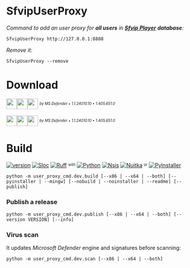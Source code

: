 # SfvipUserProxy
_Command to add an user proxy for **all users** in [**Sfvip Player**](https://github.com/K4L4Uz/SFVIP-Player/tree/master) **database**:_
```console
SfvipUserProxy http://127.0.0.1:8888
```
_Remove it:_
```console
SfvipUserProxy --remove
```

# Download
[<img src="https://custom-icon-badges.demolab.com/badge/SfvipUserProxy v0.4-informational?logo=download-cloud&logoSource=feather&logoColor=white&style=flat-square" height="28"><img src="https://img.shields.io/badge/x64-informational?logo=Windows10&logoColor=lightblue&style=flat-square" height="28"><img src="https://custom-icon-badges.demolab.com/badge/clean-brightgreen?logo=shield-check&logoColor=white&style=flat-square" height="28">](https://github.com/sebdelsol/sfvip-all/releases/download/SfvipUserProxy.0.4/Install.SfvipUserProxy.0.4.x64.exe)
<sup><sup>_by MS Defender • 1.1.24010.10 • 1.405.651.0_</sup></sup>

[<img src="https://custom-icon-badges.demolab.com/badge/SfvipUserProxy v0.4-informational?logo=download-cloud&logoSource=feather&logoColor=white&style=flat-square" height="28"><img src="https://img.shields.io/badge/x86-informational?logo=Windows10&logoColor=lightblue&style=flat-square" height="28"><img src="https://custom-icon-badges.demolab.com/badge/clean-brightgreen?logo=shield-check&logoColor=white&style=flat-square" height="28">](https://github.com/sebdelsol/sfvip-all/releases/download/SfvipUserProxy.0.4/Install.SfvipUserProxy.0.4.x86.exe)
<sup><sup>_by MS Defender • 1.1.24010.10 • 1.405.651.0_</sup></sup>

# Build
[![version](https://custom-icon-badges.demolab.com/badge/Build%200.4-informational?logo=github)](/user_proxy_cmd/cmd_build_config.py#L12)
[![Sloc](https://custom-icon-badges.demolab.com/badge/Sloc%20207-informational?logo=file-code)](https://api.codetabs.com/v1/loc/?github=sebdelsol/sfvip-all)
[![Ruff](https://custom-icon-badges.demolab.com/badge/Ruff-informational?logo=ruff-color)](https://github.com/astral-sh/ruff)
<sup><sub>with</sup></sub>
[![Python](https://custom-icon-badges.demolab.com/badge/Python%203.11.8-linen?logo=python-color)](https://www.python.org/downloads/release/python-3118/)
[![Nsis](https://custom-icon-badges.demolab.com/badge/Nsis%203.09-linen?logo=nsis-color)](https://nsis.sourceforge.io/Download)
[![Nuitka](https://custom-icon-badges.demolab.com/badge/Nuitka%202.1-linen?logo=nuitka)](https://nuitka.net/)
<sup><sub>or</sup></sub>
[![PyInstaller](https://custom-icon-badges.demolab.com/badge/PyInstaller%206.4.0-linen?logo=pyinstaller-windowed)](https://pyinstaller.org/en/stable/)

```console
python -m user_proxy_cmd.dev.build [--x86 | --x64 | --both] [--pyinstaller | --mingw] [--nobuild | --noinstaller | --readme] [--publish]
```
### Publish a release
```console
python -m user_proxy_cmd.dev.publish [--x86 | --x64 | --both] [--version VERSION] [--info]
```
### Virus scan
It updates _Microsoft Defender_ engine and signatures before scanning:
```console
python -m user_proxy_cmd.dev.scan [--x86 | --x64 | --both]
```
